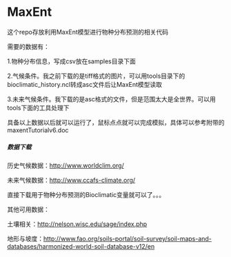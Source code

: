 # MaxEnt

这个repo存放利用MaxEnt模型进行物种分布预测的相关代码

需要的数据有：

1.物种分布信息，写成csv放在samples目录下面

2.气候条件。我之前下载的是tiff格式的图片，可以用tools目录下的bioclimatic_history.ncl转成asc文件后让MaxEnt模型读取

3.未来气候条件。我下载的是asc格式的文件，但是范围太大是全世界。可以用tools下面的工具处理下

具备以上数据以后就可以运行了，鼠标点点就可以完成模拟，具体可以参考附带的maxentTutorialv6.doc

##### 数据下载

历史气候数据：http://www.worldclim.org/

未来气候数据：http://www.ccafs-climate.org/

直接下载用于物种分布预测的Bioclimatic变量就可以了。。。

其他可用数据：

土壤相关：http://nelson.wisc.edu/sage/index.php

地形与坡度：http://www.fao.org/soils-portal/soil-survey/soil-maps-and-databases/harmonized-world-soil-database-v12/en
